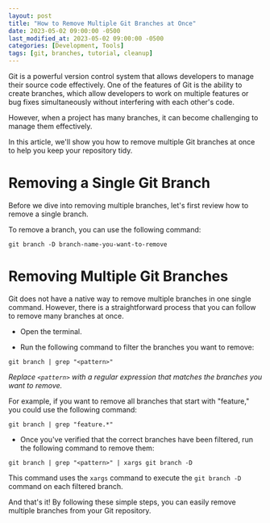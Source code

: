 ```yaml
---
layout: post
title: "How to Remove Multiple Git Branches at Once"
date: 2023-05-02 09:00:00 -0500
last_modified_at: 2023-05-02 09:00:00 -0500
categories: [Development, Tools]
tags: [git, branches, tutorial, cleanup]
---
```


Git is a powerful version control system that allows developers to manage their source code effectively.
One of the features of Git is the ability to create branches,
which allow developers to work on multiple features or bug fixes simultaneously without interfering with each other's code.

However, when a project has many branches, it can become challenging to manage them effectively.

In this article, we'll show you how to remove multiple Git branches at once to help you keep your repository tidy.

# Removing a Single Git Branch

Before we dive into removing multiple branches, let's first review how to remove a single branch.

To remove a branch, you can use the following command:

```git
git branch -D branch-name-you-want-to-remove
```

# Removing Multiple Git Branches

Git does not have a native way to remove multiple branches in one single command.
However, there is a straightforward process that you can follow to remove many branches at once.


- Open the terminal.

- Run the following command to filter the branches you want to remove:

```git
git branch | grep "<pattern>"
```

_Replace `<pattern>` with a regular expression that matches the branches you want to remove._

For example, if you want to remove all branches that start with "feature," you could use the following command:

```git
git branch | grep "feature.*"
```

- Once you've verified that the correct branches have been filtered, run the following command to remove them:

```git
git branch | grep "<pattern>" | xargs git branch -D
```

This command uses the `xargs` command to execute the `git branch -D` command on each filtered branch.

And that's it! By following these simple steps, you can easily remove multiple branches from your Git repository.
